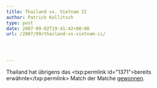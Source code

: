 ```yaml
---
title: Thailand vs. Vietnam II
author: Patrick Kollitsch
type: post
date: 2007-09-02T19:41:42+00:00
url: /2007/09/thailand-vs-vietnam-ii/




---
```

Thailand hat übrigens das <txp:permlink id="1371">bereits erwähnte</txp:permlink> Match der Matche [gewonnen][1].

 [1]: http://vietnamnews.vnagency.com.vn/showarticle.php?num=01NAT010907